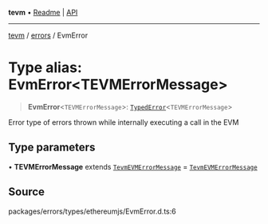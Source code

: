 **tevm** • [Readme](../../README.md) \| [API](../../modules.md)

***

[tevm](../../README.md) / [errors](../README.md) / EvmError

# Type alias: EvmError\<TEVMErrorMessage\>

> **EvmError**\<`TEVMErrorMessage`\>: [`TypedError`](TypedError.md)\<`TEVMErrorMessage`\>

Error type of errors thrown while internally executing a call in the EVM

## Type parameters

• **TEVMErrorMessage** extends [`TevmEVMErrorMessage`](TevmEVMErrorMessage.md) = [`TevmEVMErrorMessage`](TevmEVMErrorMessage.md)

## Source

packages/errors/types/ethereumjs/EvmError.d.ts:6

